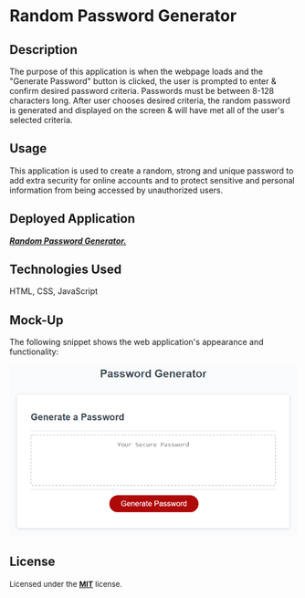 # Random Password Generator

## Description

The purpose of this application is when the webpage loads and the "Generate Password" button is clicked, the user is prompted to enter & confirm desired password criteria. Passwords must be between 8-128 characters long. After user chooses desired criteria, the random password is generated and displayed on the screen & will have met all of the user's selected criteria.

## Usage

This application is used to create a random, strong and unique password to add extra security for online accounts and to protect sensitive and personal information from being accessed by unauthorized users.

## Deployed Application
<a href="https://techmack92.github.io/random-password-generator/" target="_blank">***Random Password Generator.***</a>

## Technologies Used
HTML, CSS, JavaScript

## Mock-Up

The following snippet shows the web application's appearance and functionality:

![The Password Generator application displays a red button to generate a random password.](./pwgenerator.png)

## License

<font size="2"> Licensed under the <a href="https://github.com/techmack92/random-password-generator/main/LICENSE"> **MIT**</a> license.</font>
